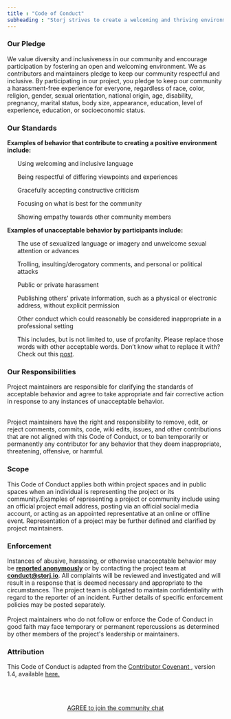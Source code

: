 ```yaml
---
title : "Code of Conduct"
subheading : "Storj strives to create a welcoming and thriving environment. In order to ensure that every community member is respected and supported, we’ve adopted some general community guidelines."
---
```


<h3> Our Pledge </h3>

<p> We value diversity and inclusiveness in our community and encourage participation by fostering an open and welcoming environment. We as contributors and maintainers pledge to keep our community respectful and inclusive. By participating in our project, you pledge to keep our community a harassment-free experience for everyone, regardless of race, color, religion, gender, sexual orientation, national origin, age, disability, pregnancy, marital status, body size, appearance, education, level of experience, education, or socioeconomic status. </p>

<div class="spacer5"></div>

<h3> Our Standards </h3>

<p><strong> Examples of behavior that contribute to creating a positive environment include: </p></strong>
<ul> Using welcoming and inclusive language </ul>
<ul> Being respectful of differing viewpoints and experiences </ul>
<ul>Gracefully accepting constructive criticism</ul>
<ul>Focusing on what is best for the community</ul>
<ul>Showing empathy towards other community members</ul>

<div class="spacer5"></div>

<p><strong> Examples of unacceptable behavior by participants include: </p></strong>

<ul>The use of sexualized language or imagery and unwelcome sexual attention or advances </ul>
<ul>Trolling, insulting/derogatory comments, and personal or political attacks</ul>
<ul>Public or private harassment</ul>
<ul>Publishing others' private information, such as a physical or electronic address, without explicit permission</ul>
<ul>Other conduct which could reasonably be considered inappropriate in a professional setting </ul>
<ul>This includes, but is not limited to, use of profanity. Please replace those words with other acceptable words. Don’t know what to replace it with? Check out this <a href="https://www.huffingtonpost.com/2014/01/16/curse-words_n_4570641.html">post</a>.</ul>

<div class="spacer5"></div>

<h3> Our Responsibilities </h3>

Project maintainers are responsible for clarifying the standards of acceptable behavior and agree to take appropriate and fair corrective action in response to any instances of unacceptable behavior. <br> <br>

Project maintainers have the right and responsibility to remove, edit, or reject comments, commits, code, wiki edits, issues, and other contributions that are not aligned with this Code of Conduct, or to ban temporarily or permanently any contributor for any behavior that they deem inappropriate, threatening, offensive, or harmful.

<div class="spacer5"></div>

<h3> Scope </h3>

This Code of Conduct applies both within project spaces and in public spaces when an individual is representing the project or its community.Examples of representing a project or community include using an official project email address, posting via an official social media account, or acting as an appointed representative at an online or offline event. Representation of a project may be further defined and clarified by project maintainers.

<div class="spacer5"></div>

<h3> Enforcement </h3>

Instances of abusive, harassing, or otherwise unacceptable behavior may be <a href="/community-reporting/"><strong>reported anonymously</strong></a> or by contacting the project team at <a href= mailto:conduct@storj.io> <strong> conduct@storj.io</strong></a>. All complaints will be reviewed and investigated and will result in a response that is deemed necessary and appropriate to the circumstances. The project team is obligated to maintain confidentiality with regard to the reporter of an incident. Further details of specific enforcement policies may be posted separately.
<br><br>
Project maintainers who do not follow or enforce the Code of Conduct in good faith may face temporary or permanent repercussions as determined by other members of the project's leadership or maintainers.

<div class="spacer5"></div>

<h3> Attribution </h3>

This Code of Conduct is adapted from the
<a href="https://www.contributor-covenant.org"> Contributor Covenant </a>, version 1.4, available <a href= https://www.contributor-covenant.org/version/1/4/code-of-conduct.html> here.</a>

<br><br>

<center><a href="https://community.storj.io/" class="btn" target onclick="displayConduct(event)">AGREE to join the community chat</a></center>
